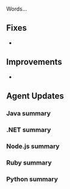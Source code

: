 <!--
title: "Contrast 3.5.3 - June 2018"
description: "Contrast 3.5.3 June 2018"
tags: "3.5.3 June Release Notes"
-->

Words...

## Fixes

* 


## Improvements 

* 

## Agent Updates

### Java summary 


### .NET summary 


### Node.js summary 


### Ruby summary 


### Python summary


